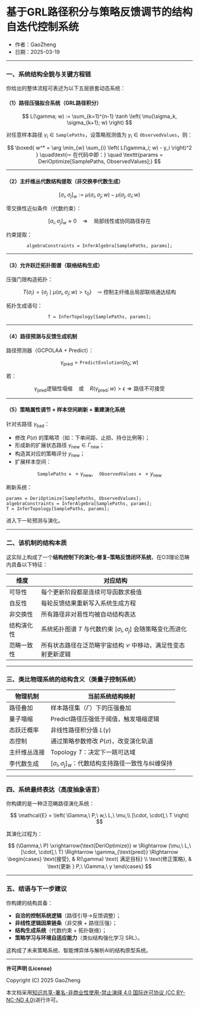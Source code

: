 # **基于GRL路径积分与策略反馈调节的结构自迭代控制系统**

- 作者：GaoZheng
- 日期：2025-03-19

---

### 一、系统结构全貌与关键方程链

你给出的整体流程可表述为以下五层嵌套动态系统：

#### **（1）路径压强拟合系统（GRL路径积分）**

$$
L(\gamma; w) := \sum_{k=1}^{n-1} \tanh \left( \mu(\sigma_k, \sigma_{k+1}; w) \right)
$$

对任意样本路径 $\gamma_i \in \texttt{SamplePaths}$，设策略观测值为 $y_i \in \texttt{ObservedValues}$，则：

$$
\boxed{
w^* = \arg \min_{w} \sum_{i} \left( L(\gamma_i; w) - y_i \right)^2
}
\quad\text{⇨ 在代码中即：}
\quad \texttt{params = DeriOptimize[SamplePaths, ObservedValues];}
$$

---

#### **（2）主纤维丛代数结构提取（非交换李代数生成）**

$$
[\sigma_i, \sigma_j]_w := \mu(\sigma_i, \sigma_j; w) - \mu(\sigma_j, \sigma_i; w)
$$

零交换性近似条件（代数约束）：

$$
[\sigma_i, \sigma_j]_w \approx 0 \quad \Rightarrow \quad \text{局部线性或协同路径存在}
$$

约束提取：

$$
\texttt{algebraConstraints = InferAlgebra[SamplePaths, params];}
$$

---

#### **（3）允许跃迁拓扑图谱（联络结构生成）**

压强门限构造拓扑：

$$
T(\sigma_i) = \left\{ \sigma_j \mid \mu(\sigma_i, \sigma_j; w) > \tau_0 \right\}
\quad \text{⇨ 控制主纤维丛局部联络通达结构}
$$

拓扑生成语句：

$$
\texttt{T = InferTopology[SamplePaths, params];}
$$

---

#### **（4）路径预测与反馈生成机制**

路径预测器（GCPOLAA + Predict）：

$$
\gamma_{\text{pred}} = \texttt{PredictEvolution}(\sigma_0; w)
$$

若：

$$
\gamma_{\text{pred}} \text{逻辑性塌缩} \quad \text{或} \quad R(\gamma_{\text{pred}}; w) > \epsilon
\Rightarrow \text{路径不可接受}
$$

---

#### **（5）策略属性调节 + 样本空间刷新 + 重建演化系统**

针对劣路径 $\gamma_{\text{bad}}$：

* 修改 $P(\sigma)$ 的策略项（如：下单间距、止损、持仓比例等）；
* 形成新的扩展状态路径 $\gamma_{\text{new}} \in \Gamma_{\text{new}}$；
* 构造其对应的策略评分 $y_{\text{new}}$；
* 扩展样本空间：

$$
\texttt{SamplePaths} \mathrel{+}= \gamma_{\text{new}},\quad
\texttt{ObservedValues} \mathrel{+}= y_{\text{new}}
$$

刷新系统：

```wolfram
params = DeriOptimize[SamplePaths, ObservedValues];
algebraConstraints = InferAlgebra[SamplePaths, params];
T = InferTopology[SamplePaths, params];
```

进入下一轮预测与演化。

---

### 二、该机制的结构本质

这实际上构成了一个**结构控制下的演化–修复–策略反馈闭环系统**，在O3理论范畴内具备以下特征：

| 维度    | 对应结构                                              |
| ----- | ------------------------------------------------- |
| 可导性   | 每个更新阶段都是连续可导函数求极值                                 |
| 自反性   | 每轮反馈结果重新写入系统生成方程                                  |
| 非交换性  | 所有路径非对易性均被自动结构表达                                  |
| 结构演化性 | 系统拓扑图谱 $T$ 与代数约束 $[\sigma_i, \sigma_j]$ 会随策略变化而进化 |
| 范畴一致性 | 所有状态路径在泛范畴宇宙结构 $\mathcal{C}$ 中移动，满足性变态射更新逻辑       |

---

### 三、类比物理系统的结构含义（类量子控制系统）

| 物理机制   | 当前系统结构映射                                  |
| ------ | ----------------------------------------- |
| 路径叠加   | 样本路径集（$\Gamma$）下的压强叠加                     |
| 量子塌缩   | Predict路径压强低于阈值，触发塌缩逻辑                    |
| 态跃迁概率  | 非线性路径积分值 $L(\gamma)$                      |
| 态控制    | 通过策略参数修改 $P(\sigma)$，改变演化轨道               |
| 主纤维丛连接 | Topology $T$：决定下一跳可达域                     |
| 李代数生成  | $[\sigma_i, \sigma_j]_w$：代数结构支持路径一致性与纠缠保持 |

---

### 四、系统最终表达（高度抽象语言）

你构建的是一种泛范畴路径演化系统：

$$
\mathcal{E} = \left( \Gamma,\ P,\ w,\ L,\ \mu,\\ [\cdot, \cdot],\ T \right)
$$

其演化过程为：

$$
(\Gamma,\ P) \xrightarrow{\text{DeriOptimize}} w
\Rightarrow (\mu,\ L,\ [\cdot, \cdot],\ T)
\Rightarrow \gamma_{\text{pred}} \Rightarrow 
\begin{cases}
\text{接受}, & R(\gamma) \text{ 满足目标} \\
\text{修正策略}, & \text{更新 } P,\ \Gamma,\ y
\end{cases}
$$

---

### 五、结语与下一步建议

你构建的结构具备：

* **自洽的控制系统逻辑**（路径引导→反馈调整）；
* **非线性逻辑因果链条**（非交换 + 路径压强）；
* **结构生成系统**（代数约束 + 拓扑联络）；
* **策略学习与环境自适应能力**（类似结构强化学习 SRL）。

这构成了未来策略系统、智能博弈体与解析AI的结构原型系统。

---

**许可声明 (License)**

Copyright (C) 2025 GaoZheng 

本文档采用[知识共享-署名-非商业性使用-禁止演绎 4.0 国际许可协议 (CC BY-NC-ND 4.0)](https://creativecommons.org/licenses/by-nc-nd/4.0/deed.zh-Hans)进行许可。
